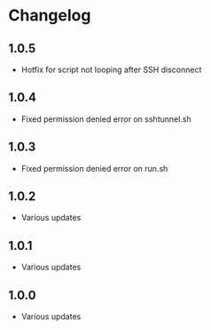 # Changelog

## 1.0.5

- Hotfix for script not looping after SSH disconnect

## 1.0.4

- Fixed permission denied error on sshtunnel.sh

## 1.0.3

- Fixed permission denied error on run.sh

## 1.0.2

- Various updates

## 1.0.1

- Various updates

## 1.0.0

- Various updates

